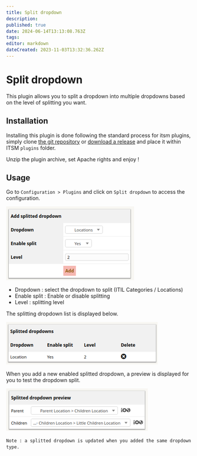 ```yaml
---
title: Split dropdown
description: 
published: true
date: 2024-06-14T13:13:08.763Z
tags: 
editor: markdown
dateCreated: 2023-11-03T13:32:36.262Z
---
```


# Split dropdown

This plugin allows you to split a dropdown into multiple dropdowns based on the level of splitting you want.

## Installation

Installing this plugin is done following the standard process for itsm plugins, simply clone [the git repository](https://github.com/itsmng/splitdropdown) or [download a release](https://github.com/itsmng/splitdropdown/releases) and place it within ITSM `plugins` folder.

Unzip the plugin archive, set Apache rights and enjoy !

## Usage

Go to `Configuration > Plugins` and click on `Split dropdown` to access the configuration.

![Add splitted dropdown](/en/img/splitdropdown/splitdropdown_add.png)

* Dropdown : select the dropdown to split (ITIL Categories / Locations)
* Enable split : Enable or disable splitting
* Level : splitting level

The splitting dropdown list is displayed below.

![Splitted dropdown list](/en/img/splitdropdown/splitdropdown_list.png)

When you add a new enabled splitted dropdown, a preview is displayed for you to test the dropdown split.

![Splitted dropdown preview](/en/img/splitdropdown/splitdropdown_preview.png)

`Note : a splitted dropdown is updated when you added the same dropdown type.`